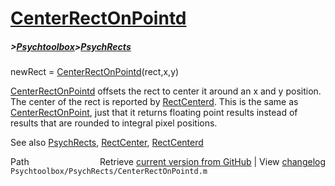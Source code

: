 # [CenterRectOnPointd](CenterRectOnPointd)
##### >[Psychtoolbox](Psychtoolbox)>[PsychRects](PsychRects)

newRect = [CenterRectOnPointd](CenterRectOnPointd)(rect,x,y)  
  
[CenterRectOnPointd](CenterRectOnPointd) offsets the rect to center it around an x and y position.  
The center of the rect is reported by [RectCenterd](RectCenterd). This is the same as  
[CenterRectOnPoint](CenterRectOnPoint), just that it returns floating point results instead of  
results that are rounded to integral pixel positions.  
  
See also [PsychRects](PsychRects), [RectCenter](RectCenter), [RectCenterd](RectCenterd)  




<div class="code_header" style="text-align:right;">
  <span style="float:left;">Path&nbsp;&nbsp;</span> <span class="counter">Retrieve <a href=
  "https://raw.github.com/Psychtoolbox-3/Psychtoolbox-3/beta/Psychtoolbox/PsychRects/CenterRectOnPointd.m">current version from GitHub</a> | View <a href=
  "https://github.com/Psychtoolbox-3/Psychtoolbox-3/commits/beta/Psychtoolbox/PsychRects/CenterRectOnPointd.m">changelog</a></span>
</div>
<div class="code">
  <code>Psychtoolbox/PsychRects/CenterRectOnPointd.m</code>
</div>

